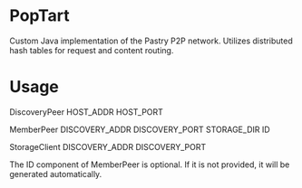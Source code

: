 PopTart
========
Custom Java implementation of the Pastry P2P network. Utilizes distributed hash tables for request and content routing. 

Usage
=====
DiscoveryPeer HOST_ADDR HOST_PORT

MemberPeer DISCOVERY_ADDR DISCOVERY_PORT STORAGE_DIR ID

StorageClient DISCOVERY_ADDR DISCOVERY_PORT

The ID component of MemberPeer is optional. If it is not provided, it will be generated automatically.
